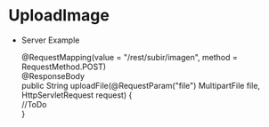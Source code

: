 # UploadImage

* Server Example

    @RequestMapping(value = "/rest/subir/imagen", method = RequestMethod.POST)<br>
    @ResponseBody<br>
    public String uploadFile(@RequestParam("file") MultipartFile file, HttpServletRequest request) {<br>
         //ToDo<br>
    }
  
  
